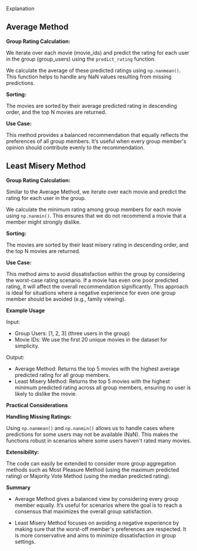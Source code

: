Explanation

## Average Method

**Group Rating Calculation:**

We iterate over each movie (movie_ids) and predict the rating for each user in the group (group_users) using the `predict_rating` function.

We calculate the average of these predicted ratings using `np.nanmean()`. This function helps to handle any NaN values resulting from missing predictions.

**Sorting:**

The movies are sorted by their average predicted rating in descending order, and the top N movies are returned.

**Use Case:**

This method provides a balanced recommendation that equally reflects the preferences of all group members. It’s useful when every group member's opinion should contribute evenly to the recommendation.

## Least Misery Method

**Group Rating Calculation:**

Similar to the Average Method, we iterate over each movie and predict the rating for each user in the group.

We calculate the minimum rating among group members for each movie using `np.nanmin()`. This ensures that we do not recommend a movie that a member might strongly dislike.

**Sorting:**

The movies are sorted by their least misery rating in descending order, and the top N movies are returned.

**Use Case:**

This method aims to avoid dissatisfaction within the group by considering the worst-case rating scenario. If a movie has even one poor predicted rating, it will affect the overall recommendation significantly. This approach is ideal for situations where a negative experience for even one group member should be avoided (e.g., family viewing).

**Example Usage**

Input:

- Group Users: [1, 2, 3] (three users in the group)
- Movie IDs: We use the first 20 unique movies in the dataset for simplicity.

Output:

- Average Method: Returns the top 5 movies with the highest average predicted rating for all group members.
- Least Misery Method: Returns the top 5 movies with the highest minimum predicted rating across all group members, ensuring no user is likely to dislike the movie.

**Practical Considerations**

**Handling Missing Ratings:**

Using `np.nanmean()` and `np.nanmin()` allows us to handle cases where predictions for some users may not be available (NaN). This makes the functions robust in scenarios where some users haven't rated many movies.

**Extensibility:**

The code can easily be extended to consider more group aggregation methods such as Most Pleasure Method (using the maximum predicted rating) or Majority Vote Method (using the median predicted rating).

**Summary**

- Average Method gives a balanced view by considering every group member equally. It’s useful for scenarios where the goal is to reach a consensus that maximizes the overall group satisfaction.

- Least Misery Method focuses on avoiding a negative experience by making sure that the worst-off member's preferences are respected. It is more conservative and aims to minimize dissatisfaction in group settings.

